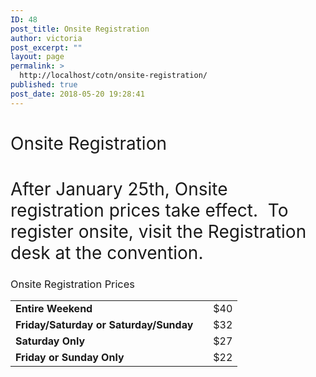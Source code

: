 ```yaml
---
ID: 48
post_title: Onsite Registration
author: victoria
post_excerpt: ""
layout: page
permalink: >
  http://localhost/cotn/onsite-registration/
published: true
post_date: 2018-05-20 19:28:41
---
```

<h1><span style="font-weight: 400;">Onsite Registration</span></h1>
<h1><span style="font-weight: 400;">After January 25th, Onsite registration prices take effect.  To register onsite, visit the Registration desk at the convention.</span></h1>
<h3><span style="font-weight: 400;">Onsite Registration Prices</span></h3>
<table>
<tbody>
<tr>
<td><b>Entire Weekend</b></td>
<td></td>
<td><span style="font-weight: 400;">$40</span></td>
</tr>
<tr>
<td><b>Friday/Saturday or Saturday/Sunday</b></td>
<td></td>
<td><span style="font-weight: 400;">$32</span></td>
</tr>
<tr>
<td><b>Saturday Only</b></td>
<td></td>
<td><span style="font-weight: 400;">$27</span></td>
</tr>
<tr>
<td><b>Friday or Sunday Only</b></td>
<td></td>
<td><span style="font-weight: 400;">$22</span></td>
</tr>
</tbody>
</table>
&nbsp;